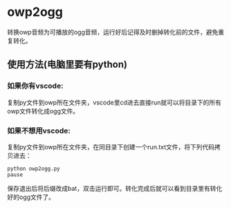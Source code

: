 # owp2ogg
转换owp音频为可播放的ogg音频，运行好后记得及时删掉转化前的文件，避免重复转化。
## 使用方法(电脑里要有python)
### 如果你有vscode:  
复制py文件到owp所在文件夹，vscode里cd进去直接run就可以将目录下的所有owp文件转化成ogg文件。
### 如果不想用vscode:  
复制py文件到owp所在文件夹，在同目录下创建一个run.txt文件，将下列代码拷贝进去：  
    
    python owp2ogg.py
    pause  
保存退出后将后缀改成bat，双击运行即可。转化完成后就可以看到目录里有转化好的ogg文件了。
